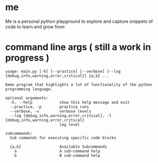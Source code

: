 # me
Me is a personal python playground to explore and capture snippets of code to learn and grow from

# command line args ( still a work in progress )

```shell
usage: main.py [-h] [--practice] [--verbose] [--log {debug,info,warning,error,critical}] {a,b} ...

Demo program that highlights a lot of functionality of the python programming language.

optional arguments:
  -h, --help            show this help message and exit
  --practice, -p        practice runs
  --verbose, -v         verbose levels
  --log {debug,info,warning,error,critical}, -l {debug,info,warning,error,critical}
                        log level

subcommands:
  Sub commands for executing specific code blocks

  {a,b}                 Available Subcommands
    a                   A sub-command help
    b                   B sub-command help

```